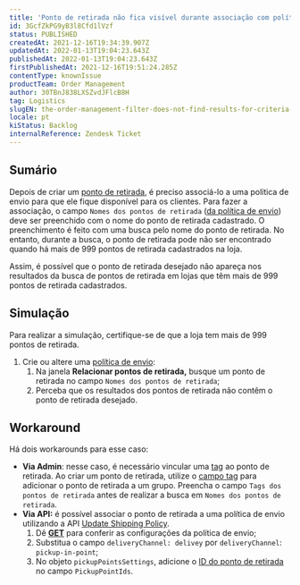 ```yaml
---
title: 'Ponto de retirada não fica visível durante associação com política de envio'
id: 3GcfZkPG9yB3l8Cfd1lVzf
status: PUBLISHED
createdAt: 2021-12-16T19:34:39.907Z
updatedAt: 2022-01-13T19:04:23.643Z
publishedAt: 2022-01-13T19:04:23.643Z
firstPublishedAt: 2021-12-16T19:51:24.285Z
contentType: knownIssue
productTeam: Order Management
author: 30TBnJ838LXSZvdJFlcB8H
tag: Logistics
slugEN: the-order-management-filter-does-not-find-results-for-criteria-that-have
locale: pt
kiStatus: Backlog
internalReference: Zendesk Ticket
---
```


## Sumário

<!-- Yay, no errors, warnings, or alerts! -->

Depois de criar um [ponto de retirada](https://help.vtex.com/pt/tutorial/configurar-pontos-de-retirada-pickup-points--2R5ClQiwe4KoSQgsuiOw4E?&utm_source=autocomplete#2-associar-ponto-de-retirada-a-uma-transportadora), é preciso associá-lo a uma política de envio para que ele fique disponível para os clientes. Para fazer a associação, o campo `Nomes dos pontos de retirada` ([da política de envio](https://help.vtex.com/pt/tutorial/politica-de-envio--tutorials_140)) deve ser preenchido com o nome do ponto de retirada cadastrado. O preenchimento é feito com uma busca pelo nome do ponto de retirada. No entanto, durante a busca, o ponto de retirada pode não ser encontrado quando há mais de 999 pontos de retirada cadastrados na loja.

Assim, é possível que o ponto de retirada desejado não apareça nos resultados da busca de pontos de retirada em lojas que têm mais de 999 pontos de retirada cadastrados.


## Simulação


Para realizar a simulação, certifique-se de que a loja tem mais de 999 pontos de retirada. 

1. Crie ou altere uma [política de envio](https://help.vtex.com/pt/tutorial/politica-de-envio--tutorials_140#cadastrar-uma-politica-de-envio):
    1. Na janela **Relacionar pontos de retirada,** busque um ponto de retirada no campo `Nomes dos pontos de retirada`;
    2. Perceba que os resultados dos pontos de retirada não contêm o ponto de retirada desejado. 

## Workaround

Há dois workarounds para esse caso:

* **Via Admin**: nesse caso, é necessário vincular uma [tag](https://help.vtex.com/pt/tutorial/configurar-pontos-de-retirada-pickup-points--2R5ClQiwe4KoSQgsuiOw4E?&utm_source=autocomplete#campos-de-cadastro) ao ponto de retirada. Ao criar um ponto de retirada, utilize o [campo tag](https://help.vtex.com/pt/tutorial/configurar-pontos-de-retirada-pickup-points--2R5ClQiwe4KoSQgsuiOw4E?&utm_source=autocomplete#campos-de-cadastro) para adicionar o ponto de retirada a um grupo. Preencha o campo `Tags dos pontos de retirada` antes de realizar a busca em `Nomes dos pontos de retirada`.
* **Via API:** é possível associar o ponto de retirada a uma política de envio utilizando a API [Update Shipping Policy](https://developers.vtex.com/vtex-rest-api/reference/shipping-policies#put_logistics-pvt-shipping-policies-id). 
    1. Dê **[GET](https://developers.vtex.com/vtex-rest-api/reference/shipping-policies#get_logistics-pvt-shipping-policies-id)** para conferir as configurações da política de envio;
    2. Substitua o campo `deliveryChannel: delivey` por `deliveryChannel`: `pickup-in-point`;
    3. No objeto `pickupPointsSettings`, adicione o [ID do ponto de retirada](https://developers.vtex.com/vtex-rest-api/reference/pickup-points-1) no campo `PickupPointIds`.  

